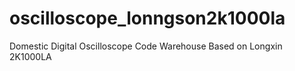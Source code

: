 # oscilloscope_lonngson2k1000la
Domestic Digital Oscilloscope Code Warehouse Based on Longxin 2K1000LA
